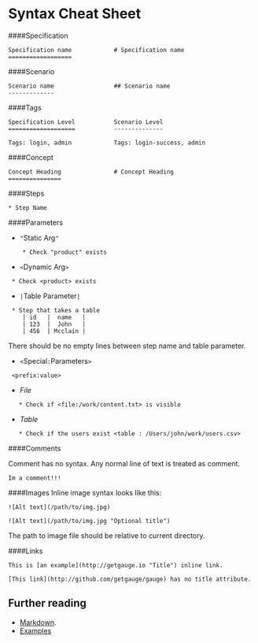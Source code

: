 # Syntax Cheat Sheet

####Specification
```
Specification name            # Specification name
==================
```

####Scenario

```
Scenario name                 ## Scenario name
-------------
```

####Tags
````
Specification Level           Scenario Level
===================           --------------

Tags: login, admin            Tags: login-success, admin
````

####Concept
```
Concept Heading               # Concept Heading
===============
```

####Steps
````
* Step Name
````

####Parameters

* `"`Static Arg`"`
````
    * Check "product" exists
````

* `<`Dynamic Arg`>`
````
 * Check <product> exists
````

* `|`Table Parameter`|`
````
 * Step that takes a table
    | id   |  name   |
    | 123  |  John   |
    | 456  | Mcclain |
````
There should be no empty lines between step name and table parameter.

* `<`Special`:`Parameters`>`
````
 <prefix:value>
````

 * *File*
````
   * Check if <file:/work/content.txt> is visible
````

 * *Table*
````
   * Check if the users exist <table : /Users/john/work/users.csv>
````

####Comments

Comment has no syntax. Any normal line of text is treated as comment.

````
Im a comment!!!
````

####Images
Inline image syntax looks like this:

````
![Alt text](/path/to/img.jpg)

![Alt text](/path/to/img.jpg "Optional title")
````

The path to image file should be relative to current directory.

####Links
````
This is [an example](http://getgauge.io "Title") inline link.

[This link](http://github.com/getgauge/gauge) has no title attribute.
````

## Further reading
- [Markdown](https://en.wikipedia.org/wiki/Markdown).
- [Examples](../tutorials/README.md)

